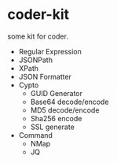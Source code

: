 # coder-kit
some kit for coder.

- Regular Expression
- JSONPath
- XPath
- JSON Formatter
- Cypto
  - GUID Generator
  - Base64 decode/encode
  - MD5 decode/encode
  - Sha256 encode
  - SSL generate
- Command
  - NMap
  - JQ
